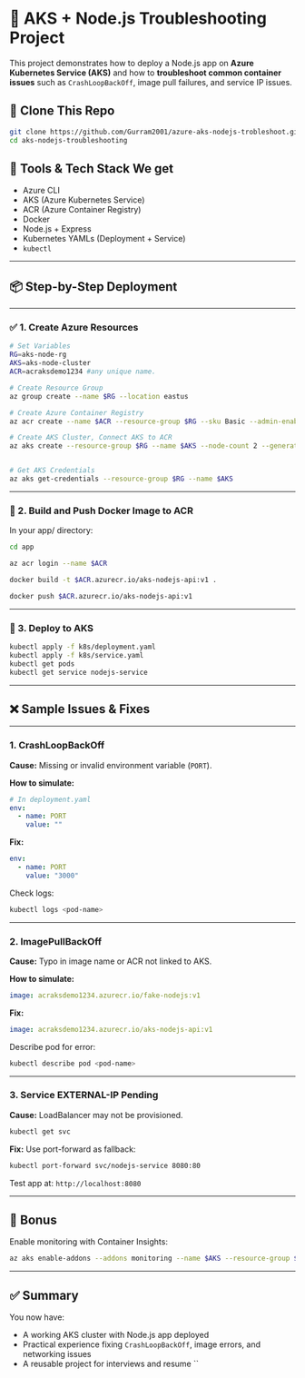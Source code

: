 
# 🚀 AKS + Node.js Troubleshooting Project

This project demonstrates how to deploy a Node.js app on **Azure Kubernetes Service (AKS)** and how to **troubleshoot common container issues** such as `CrashLoopBackOff`, image pull failures, and service IP issues.


## 🔁 Clone This Repo

```bash
git clone https://github.com/Gurram2001/azure-aks-nodejs-trobleshoot.git
cd aks-nodejs-troubleshooting
```

## 🧰 Tools & Tech Stack We get

* Azure CLI
* AKS (Azure Kubernetes Service)
* ACR (Azure Container Registry)
* Docker
* Node.js + Express
* Kubernetes YAMLs (Deployment + Service)
* `kubectl`

---

## 📦 Step-by-Step Deployment

---

### ✅ 1. Create Azure Resources

```bash
# Set Variables
RG=aks-node-rg
AKS=aks-node-cluster
ACR=acraksdemo1234 #any unique name.

# Create Resource Group
az group create --name $RG --location eastus

# Create Azure Container Registry
az acr create --name $ACR --resource-group $RG --sku Basic --admin-enabled true

# Create AKS Cluster, Connect AKS to ACR
az aks create --resource-group $RG --name $AKS --node-count 2 --generate-ssh-keys --attach-acr $ACR --node-vm-size standard_d2_v5


# Get AKS Credentials
az aks get-credentials --resource-group $RG --name $AKS
```

---

### 🐳 2. Build and Push Docker Image to ACR
In your app/ directory:
```bash
cd app

az acr login --name $ACR

docker build -t $ACR.azurecr.io/aks-nodejs-api:v1 .

docker push $ACR.azurecr.io/aks-nodejs-api:v1
```

---

### 🚀 3. Deploy to AKS

```bash
kubectl apply -f k8s/deployment.yaml
kubectl apply -f k8s/service.yaml
kubectl get pods
kubectl get service nodejs-service
```

---

## ❌ Sample Issues & Fixes

---

### 1. CrashLoopBackOff

**Cause:** Missing or invalid environment variable (`PORT`).

**How to simulate:**

```yaml
# In deployment.yaml
env:
  - name: PORT
    value: ""
```

**Fix:**

```yaml
env:
  - name: PORT
    value: "3000"
```

Check logs:

```bash
kubectl logs <pod-name>
```

---

### 2. ImagePullBackOff

**Cause:** Typo in image name or ACR not linked to AKS.

**How to simulate:**

```yaml
image: acraksdemo1234.azurecr.io/fake-nodejs:v1
```

**Fix:**

```yaml
image: acraksdemo1234.azurecr.io/aks-nodejs-api:v1
```

Describe pod for error:

```bash
kubectl describe pod <pod-name>
```

---

### 3. Service EXTERNAL-IP Pending

**Cause:** LoadBalancer may not be provisioned.

```bash
kubectl get svc
```

**Fix:** Use port-forward as fallback:

```bash
kubectl port-forward svc/nodejs-service 8080:80
```

Test app at: `http://localhost:8080`

---

## 📘 Bonus

Enable monitoring with Container Insights:

```bash
az aks enable-addons --addons monitoring --name $AKS --resource-group $RG
```

---

## ✅ Summary

You now have:

* A working AKS cluster with Node.js app deployed
* Practical experience fixing `CrashLoopBackOff`, image errors, and networking issues
* A reusable project for interviews and resume
``

